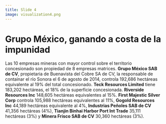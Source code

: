 ```yaml
---
title: Slide 4
image: visualization4.png
---
```


# Grupo México, ganando a costa de la impunidad

Las 10 empresas mineras con mayor control sobre el territorio concesionado son propiedad de 8 empresas matrices. **Grupo México SAB de CV**, propietaria de Buenavista del Cobre SA de CV, la responsable de containar el río Sonora el 6 de agosto de 2014, controla 192,686 hectáreas equivalente al 19% del total concesionado. **Teck Resources Limited** tiene 183,202 hectáreas, el 18% de la superficie concesionada. **Riverside Resources Inc** 148,605 hectáreas equivalentes al 15%. **First Majestic Silver Corp** controla 105,988 hectáreas equivalentes al 11%, **Gogold Resources Inc** 44,189 hectáreas equivalente al 4%, **Industrias Peñoles SAB de CV** 41,356 hectáreas (4%), **Tianjin Binhai Harbor Port Int Trade** 35,111 hectáreas (3%) y **Minera Frisco SAB de CV** 30,360 hectáreas (3%).

